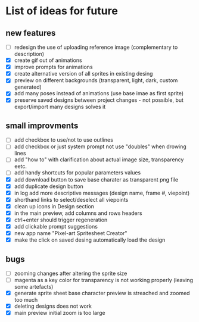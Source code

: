 # List of ideas for future

## new features

- [ ] redesign the use of uploading reference image (complementary to description)
- [x] create gif out of animations
- [x] improve prompts for animations
- [x] create alternative version of all sprites in existing desing
- [x] preview on different backgrounds (transparent, light, dark, custom generated)
- [x] add many poses instead of animations (use base imae as first sprite)
- [x] preserve saved designs between project changes - not possible, but export/import many designs solves it

## small improvments

- [ ] add checkbox to use/not to use outlines
- [ ] add checkbox or just system prompt not use "doubles" when drowing lines
- [ ] add "how to" with clarification about actual image size, transparency eetc.
- [ ] add handy shortcuts for popular parameters values
- [x] add download button to save base charater as transparent png file
- [x] add duplicate design button
- [x] in log add more descriptive messages (design name, frame #, viepoint)
- [x] shorthand links to select/deselect all viepoints
- [x] clean up icons in Design section
- [x] in the main preview, add columns and rows headers
- [x] ctrl+enter should trigger regeneration
- [x] add clickable prompt suggestions
- [x] new app name "Pixel-art Spritesheet Creator"
- [x] make the click on saved desing automatically load the design

## bugs

- [ ] zooming changes after altering the sprite size
- [ ] magenta as a key color for transparency is not working properly (leaving some artefacts)
- [x] generate sprite sheet base character preview is streached and zoomed too much
- [x] deleting designs does not work
- [x] main preview initial zoom is too large